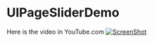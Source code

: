 # UIPageSliderDemo

Here is the video in YouTube.com
[![ScreenShot]()](https://youtu.be/KZhdPhLdqUM)
